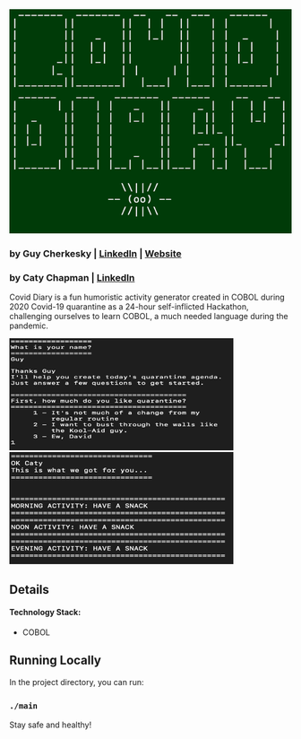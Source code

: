 
<img src="https://raw.githubusercontent.com/cherkesky/covidiaries/master/assets/covid-diary.png" height="400" width="600">

### by Guy Cherkesky | [LinkedIn](http://linkedin.com/in/cherkesky) | [Website](http://cherkesky.com) 
### by Caty Chapman | [LinkedIn](http://linkedin.com/in/catybchapman)


Covid Diary is a fun humoristic activity generator created in COBOL during 2020 Covid-19 quarantine as a 24-hour self-inflicted Hackathon, challenging ourselves to learn COBOL, a much needed language during the pandemic. 


<img src="https://github.com/cherkesky/covidiaries/blob/master/assets/ss1.png" height="200" width="400">
<img src="https://github.com/cherkesky/covidiaries/blob/master/assets/ss2.png" height="200" width="400">

## Details


#### Technology Stack: 
- COBOL

## Running Locally

In the project directory, you can run:
### `./main`

Stay safe and healthy!

